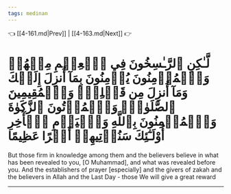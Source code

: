 ```yaml
---
tags: medinan
---
```


👈 [[4-161.md|Prev]] | [[4-163.md|Next]] 👉

# لَّـٰكِنِ ٱلرَّـٰسِخُونَ فِي ٱلۡعِلۡمِ مِنۡهُمۡ وَٱلۡمُؤۡمِنُونَ يُؤۡمِنُونَ بِمَآ أُنزِلَ إِلَيۡكَ وَمَآ أُنزِلَ مِن قَبۡلِكَۚ وَٱلۡمُقِيمِينَ ٱلصَّلَوٰةَۚ وَٱلۡمُؤۡتُونَ ٱلزَّكَوٰةَ وَٱلۡمُؤۡمِنُونَ بِٱللَّهِ وَٱلۡيَوۡمِ ٱلۡأٓخِرِ أُوْلَـٰٓئِكَ سَنُؤۡتِيهِمۡ أَجۡرًا عَظِيمًا

But those firm in knowledge among them and the believers believe in what has been revealed to you, [O Muhammad], and what was revealed before you. And the establishers of prayer [especially] and the givers of zakah and the believers in Allah and the Last Day - those We will give a great reward

---

